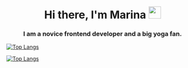  <h1 align="center">Hi there, I'm Marina</a> 
 <img src="https://github.com/blackcater/blackcater/raw/main/images/Hi.gif" height="32"/></h1>
 <h3 align="center">I am a novice frontend developer and a big yoga fan.</h3>

<!-- ### Hi there 👋 -->

<!---Для компактной версии-->
[![Top Langs](https://github-readme-stats.vercel.app/api/top-langs/?gutmalina=anuraghazra&layout=compact)](https://github.com/anuraghazra/github-readme-stats)

<!---Для подробной версии-->
[![Top Langs](https://github-readme-stats.vercel.app/api/top-langs/?gutmalina=anuraghazra)](https://github.com/anuraghazra/github-readme-stats)

<!--
**gutmalina/gutmalina** is a ✨ _special_ ✨ repository because its `README.md` (this file) appears on your GitHub profile.

Here are some ideas to get you started:

- 🔭 I’m currently working on ...
- 🌱 I’m currently learning ...
- 👯 I’m looking to collaborate on ...
- 🤔 I’m looking for help with ...
- 💬 Ask me about ...
- 📫 How to reach me: ...
- 😄 Pronouns: ...
- ⚡ Fun fact: ...
-->
